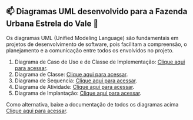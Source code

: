 ## 📫 Diagramas UML desenvolvido para a Fazenda Urbana Estrela do Vale :frog:

Os diagramas UML (Unified Modeling Language) são fundamentais em projetos de desenvolvimento de software, pois facilitam a compreensão, o planejamento e a comunicação entre todos os envolvidos no projeto. 

1. Diagrama de Caso de Uso e de Classe de Implementação: [Clique aqui para acessar](https://github.com/nathaliajacque/ADS_PIM_QuartoSemestre/tree/EstrelaDoVale/Fazenda%20Urbana%20-%20ECCO/Diagrama%20de%20Caso%20de%20Uso).
2. Diagrama de Classe: [Clique aqui para acessar](https://github.com/nathaliajacque/ADS_PIM_QuartoSemestre/tree/EstrelaDoVale/Fazenda%20Urbana%20-%20ECCO/Diagrama%20de%20Classe).
3. Diagrama de Sequencia: [Clique aqui para acessar](https://github.com/nathaliajacque/ADS_PIM_QuartoSemestre/tree/EstrelaDoVale/Fazenda%20Urbana%20-%20ECCO/Diagrama%20de%20Sequ%C3%AAncia).
4. Diagrama de Atividade: [Clique aqui para acessar](https://github.com/nathaliajacque/ADS_PIM_QuartoSemestre/tree/EstrelaDoVale/Fazenda%20Urbana%20-%20ECCO/Diagrama%20de%20Atividade%20-%20Collection).
5. Diagrama de Implantação: [Clique aqui para acessar](https://github.com/nathaliajacque/ADS_PIM_QuartoSemestre/tree/EstrelaDoVale/Fazenda%20Urbana%20-%20ECCO/Diagrama%20de%20Sequ%C3%AAncia).

Como alternativa, baixe a documentação de todos os diagramas acima [Clique aqui para acessar](https://github.com/nathaliajacque/ADS_PIM_QuartoSemestre/blob/EstrelaDoVale/Fazenda%20Urbana%20-%20ECCO/Fazenda%20Urbana%20-%20ECCO.asta).



